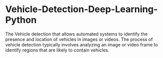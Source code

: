 # Vehicle-Detection-Deep-Learning-Python
The Vehicle detection that allows automated systems to identify the presence and location of vehicles in images or videos. The process of vehicle detection typically involves analyzing an image or video frame to identify regions that are likely to contain vehicles.
